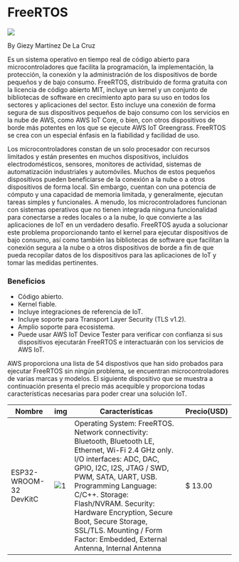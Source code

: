 # FreeRTOS

![](https://d1.awsstatic.com/diagrams/Updated%20FreeRTOS%20how%20it%20works.fe61439aeb67580604f20cc89dba2bf1c89c1dc0.png)

By Giezy Martínez De La Cruz

Es un sistema operativo en tiempo real de código abierto para microcontroladores que facilita la programación, la implementación, la protección, la conexión y la administración de los dispositivos de borde pequeños y de bajo consumo. FreeRTOS, distribuido de forma gratuita con la licencia de código abierto MIT, incluye un kernel y un conjunto de bibliotecas de software en crecimiento apto para su uso en todos los sectores y aplicaciones del sector. Esto incluye una conexión de forma segura de sus dispositivos pequeños de bajo consumo con los servicios en la nube de AWS, como AWS IoT Core, o bien, con otros dispositivos de borde más potentes en los que se ejecute AWS IoT Greengrass. FreeRTOS se crea con un especial énfasis en la fiabilidad y facilidad de uso.

Los microcontroladores constan de un solo procesador con recursos limitados y están presentes en muchos dispositivos, incluidos electrodomésticos, sensores, monitores de actividad, sistemas de automatización industriales y automóviles. Muchos de estos pequeños dispositivos pueden beneficiarse de la conexión a la nube o a otros dispositivos de forma local. Sin embargo, cuentan con una potencia de cómputo y una capacidad de memoria limitada, y generalmente, ejecutan tareas simples y funcionales. A menudo, los microcontroladores funcionan con sistemas operativos que no tienen integrada ninguna funcionalidad para conectarse a redes locales o a la nube, lo que convierte a las aplicaciones de IoT en un verdadero desafío. FreeRTOS ayuda a solucionar este problema proporcionando tanto el kernel para ejecutar dispositivos de bajo consumo, así como también las bibliotecas de software que facilitan la conexión segura a la nube o a otros dispositivos de borde a fin de que pueda recopilar datos de los dispositivos para las aplicaciones de IoT y tomar las medidas pertinentes.

### Beneficios
- Código abierto.
- Kernel fiable.
- Incluye integraciones de referencia de IoT.
- Incluye soporte para Transport Layer Security (TLS v1.2).
- Amplio soporte para ecosistema.
- Puede usar AWS IoT Device Tester para verificar con confianza si sus dispositivos ejecutarán FreeRTOS e interactuarán con los servicios de AWS IoT.

AWS proporciona una lista de 54 dispostivos que han sido probados para ejecutar FreeRTOS sin ningún problema, se encuentran microcontroladores de varias marcas y modelos. El siguiente dispositivo que se muestra a continuación presenta el precio más acequible y proporciona todas características necesarias para poder crear una solución IoT.

| Nombre | img | Características | Precio(USD) |
| ----------- | ---- | ------------ | --- |
| ESP32-WROOM-32 DevKitC | ![1](https://www.mouser.mx/images/espressifsystems/images/ESP32-DevKitC-32D_t.jpg) | Operating System: FreeRTOS. Network connectivity: Bluetooth, Bluetooth LE, Ethernet, Wi-Fi 2.4 GHz only. I/O interfaces: ADC, DAC, GPIO, I2C, I2S, JTAG / SWD, PWM, SATA, UART, USB. Programming Language: C/C++. Storage: Flash/NVRAM. Security: Hardware Encryption, Secure Boot, Secure Storage, SSL/TLS. Mounting / Form Factor: Embedded, External Antenna, Internal Antenna  | $ 13.00 |

